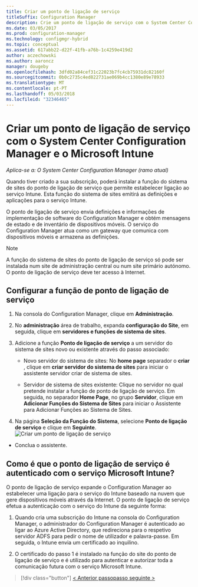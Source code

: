 ```yaml
---
title: Criar um ponto de ligação de serviço
titleSuffix: Configuration Manager
description: Crie um ponto de ligação de serviço com o System Center Configuration Manager.
ms.date: 03/05/2017
ms.prod: configuration-manager
ms.technology: configmgr-hybrid
ms.topic: conceptual
ms.assetid: 617abb22-d22f-41fb-a76b-1c4259e419d2
author: aczechowski
ms.author: aaroncz
manager: dougeby
ms.openlocfilehash: 3dfd02a84cef31c22023b7fc4cb75931dc82160f
ms.sourcegitcommit: 0b0c2735c4ed822731ae069b4cc1380e89e78933
ms.translationtype: MT
ms.contentlocale: pt-PT
ms.lasthandoff: 05/03/2018
ms.locfileid: "32346465"
---
```

# <a name="create-a-service-connection-point-with-system-center-configuration-manager-and-microsoft-intune"></a>Criar um ponto de ligação de serviço com o System Center Configuration Manager e o Microsoft Intune

*Aplica-se a: O System Center Configuration Manager (ramo atual)*

Quando tiver criado a sua subscrição, poderá instalar a função do sistema de sites do ponto de ligação de serviço que permite estabelecer ligação ao serviço Intune. Esta função do sistema de sites emitirá as definições e aplicações para o serviço Intune.

 O ponto de ligação de serviço envia definições e informações de implementação de software do Configuration Manager e obtém mensagens de estado e de inventário de dispositivos móveis. O serviço do Configuration Manager atua como um gateway que comunica com dispositivos móveis e armazena as definições.

> [!NOTE]
>  A função do sistema de sites do ponto de ligação de serviço só pode ser instalada num site de administração central ou num site primário autónomo. O ponto de ligação de serviço deve ter acesso à Internet.


## <a name="configure-the-service-connection-point-role"></a>Configurar a função de ponto de ligação de serviço

1.  Na consola do Configuration Manager, clique em **Administração**.

2.  No **administração** área de trabalho, expanda **configuração do Site**, em seguida, clique em **servidores e funções de sistema de sites**.

3.  Adicione a função **Ponto de ligação de serviço** a um servidor do sistema de sites novo ou existente através do passo associado:

    -   Novo servidor do sistema de sites: No **home page** separador o **criar** , clique em **criar servidor do sistema de sites** para iniciar o assistente servidor criar de sistema de sites.

    -   Servidor de sistema de sites existente: Clique no servidor no qual pretende instalar a função de ponto de ligação de serviço. Em seguida, no separador **Home Page**, no grupo **Servidor**, clique em **Adicionar Funções do Sistema de Sites** para iniciar o Assistente para Adicionar Funções ao Sistema de Sites.

4.  Na página **Seleção da Função do Sistema**, selecione **Ponto de ligação de serviço** e clique em **Seguinte**.
![Criar um ponto de ligação de serviço](../media/mdm-service-connection-point.png)

* Conclua o assistente.

## <a name="how-does-the-service-connection-point-authenticate-with-the-microsoft-intune-service"></a>Como é que o ponto de ligação de serviço é autenticado com o serviço Microsoft Intune?
 O ponto de ligação de serviço expande o Configuration Manager ao estabelecer uma ligação para o serviço do Intune baseado na nuvem que gere dispositivos móveis através da Internet. O ponto de ligação de serviço efetua a autenticação com o serviço do Intune da seguinte forma:

1.  Quando cria uma subscrição do Intune na consola do Configuration Manager, o administrador do Configuration Manager é autenticado ao ligar ao Azure Active Directory, que redireciona para o respetivo servidor ADFS para pedir o nome de utilizador e palavra-passe. Em seguida, o Intune envia um certificado ao inquilino.

2.  O certificado do passo 1 é instalado na função do site do ponto de ligação de serviço e é utilizado para autenticar e autorizar toda a comunicação futura com o serviço Microsoft Intune.

> [!div class="button"]
[< Anterior passo](terms-and-conditions.md)[passo seguinte >](enable-platform-enrollment.md)
